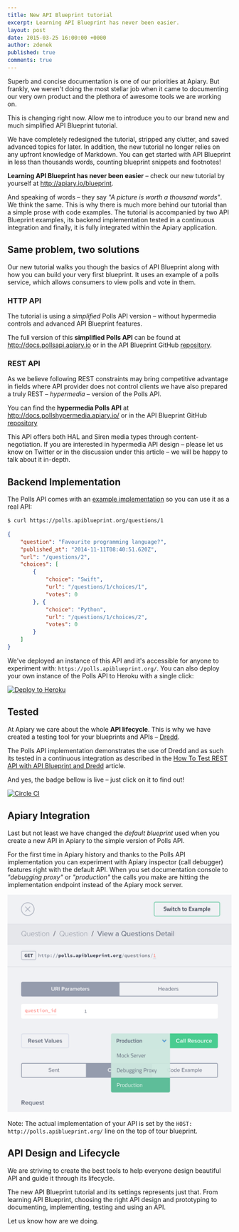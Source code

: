 ```yaml
---
title: New API Blueprint tutorial
excerpt: Learning API Blueprint has never been easier.
layout: post 
date: 2015-03-25 16:00:00 +0000
author: zdenek 
published: true
comments: true
---
```


Superb and concise documentation is one of our priorities at Apiary. But frankly, we weren't doing the most stellar job when it came to documenting our very own product and the plethora of awesome tools we are working on. 

This is changing right now. Allow me to introduce you to our brand new and much simplified API Blueprint tutorial. 

We have completely redesigned the tutorial, stripped any clutter, and saved advanced topics for later.  In addition, the new tutorial no longer relies on any upfront knowledge of Markdown. You can get started with API Blueprint in less than thousands words, counting blueprint snippets and footnotes! 

**Learning API Blueprint has never been easier** – check our new tutorial by yourself at <http://apiary.io/blueprint>.

And speaking of words – they say _"A picture is worth a thousand words"_. We think the same. This is why there is much more behind our tutorial than a simple prose with code examples. The tutorial is accompanied by two API Blueprint examples, its backend implementation tested in a continuous integration and finally, it is fully integrated within the Apiary application. 

## Same problem, two solutions
 Our new tutorial walks you though the basics of API Blueprint along with how you can build your very first blueprint. It uses an example of a polls service, which allows consumers to view polls and vote in them.
 
### HTTP API 
 The tutorial is using a _simplified_ Polls API version – without hypermedia controls and advanced API Blueprint features.
 
 The full version of this **simplified Polls API** can be found at <http://docs.pollsapi.apiary.io> or in the API Blueprint GitHub [repository](https://github.com/apiaryio/api-blueprint/blob/master/examples/Polls%20API.md).
 
### REST API
As we believe following REST constraints may bring competitive advantage in fields where API provider does not control clients we have also prepared a truly REST – _hypermedia_ – version of the Polls API. 

You can find the **hypermedia Polls API** at <http://docs.pollshypermedia.apiary.io/> or in the API Blueprint GitHub [repository](https://github.com/apiaryio/api-blueprint/blob/master/examples/Polls%20Hypermedia%20API.md)

This API offers both HAL and Siren media types through content-negotiation. If you are interested in hypermedia API design – please let us know on Twitter or in the discussion under this article – we will be happy to talk about it in-depth.

## Backend Implementation
The Polls API comes with an [example implementation](http://github.com/apiaryio/polls-api) so you can use it as a real API:

```bash
$ curl https://polls.apiblueprint.org/questions/1
```
```json
{
    "question": "Favourite programming language?",
    "published_at": "2014-11-11T08:40:51.620Z",
    "url": "/questions/2",
    "choices": [
        {
            "choice": "Swift",
            "url": "/questions/1/choices/1",
            "votes": 0
        }, {
            "choice": "Python",
            "url": "/questions/1/choices/2",
            "votes": 0
        }
    ]
}
```

We've deployed an instance of this API and it's accessible for anyone to experiment with: `https://polls.apiblueprint.org/`. You can also deploy your own instance of the Polls API to Heroku with a single click:

[![Deploy to Heroku](https://www.herokucdn.com/deploy/button.png)](https://heroku.com/deploy?template=https://github.com/apiaryio/polls-api)

## Tested
At Apiary we care about the whole **API lifecycle**. This is why we have created a testing tool for your blueprints and APIs – [Dredd](https://blog.apiary.io/2013/10/10/No-more-outdated-API-documentation).

The Polls API implementation demonstrates the use of Dredd and as such its tested in a continuous integration as described in the [How To Test REST API with API Blueprint and Dredd](http://blog.apiary.io/2013/10/17/How-to-test-api-with-api-blueprint-and-dredd/) article. 

And yes, the badge bellow is live – just click on it to find out!

[![Circle CI](https://circleci.com/gh/apiaryio/polls-api.svg?style=svg)](https://circleci.com/gh/apiaryio/polls-api)

## Apiary Integration
Last but not least we have changed the _default blueprint_ used when you create a new API in Apiary to the simple version of Polls API. 

For the first time in Apiary history and thanks to the Polls API implementation you can experiment with Apiary inspector (call debugger) features right with the default API. When you set documentation console to _"debugging proxy"_ or _"production"_ the calls you make are hitting the implementation endpoint instead of the Apiary mock server. 

<img width="599" src="/images/2015-03-03-apiary-integration.png" alt="Apiary Integration" />

Note: The actual implementation of your API is set by the `HOST: http://polls.apiblueprint.org/` line on the top of tour blueprint.

## API Design and Lifecycle
We are striving to create the best tools to help everyone design beautiful API and guide it through its lifecycle.

The new API Blueprint tutorial and its settings represents just that. From learning API Blueprint, choosing the right API design and prototyping to documenting, implementing, testing and using an API.

Let us know how are we doing. 

